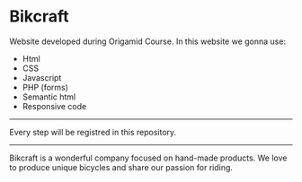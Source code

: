 # Bikcraft


Website developed during Origamid Course. In this website we gonna use:
- Html
- CSS
- Javascript
- PHP (forms)
- Semantic html
- Responsive code

---------------------------------------------
Every step will be registred in this repository.

---------------------------------------------

Bikcraft is a wonderful company focused on hand-made products. We love to produce unique bicycles and share our passion for riding.


